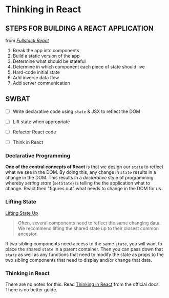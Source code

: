 Thinking in React
=================

## STEPS FOR BUILDING A REACT APPLICATION
from [*Fullstack React*](https://www.fullstackreact.com/)

1. Break the app into components
2. Build a static version of the app
3. Determine what should be stateful
4. Determine in which component each piece of state should live
5. Hard-code initial state
6. Add inverse data flow
7. Add server communication


## SWBAT

- [ ] Write declarative code using `state` & JSX to reflect the DOM
- [ ] Lift state when appropriate
- [ ] Refactor React code
- [ ] Think in React


### Declarative Programming

**One of the central concepts of React** is that we design our `state` to reflect what we see in the DOM. By doing this, any change in `state` results in a change in the DOM. This results in a _declarative_ style of programming whereby _setting state_ (`setState`) is telling the the application what to change. React then "figures out" what needs to change in the DOM for us.

### Lifting State

[Lifting State Up](https://reactjs.org/docs/lifting-state-up.html)

> Often, several components need to reflect the same changing data. We recommend lifting the shared state up to their closest common ancestor.

If two sibling components need access to the same `state`, you will want to place the shared `state` in a parent container. Then you can pass down that `state` as well as any functions that need to modify the state as props to the two sibling components that need to display and/or change that data.

### Thinking in React

There are no notes for this. Read [Thinking in React](https://reactjs.org/docs/thinking-in-react.html) from the official docs. There is no better guide.
